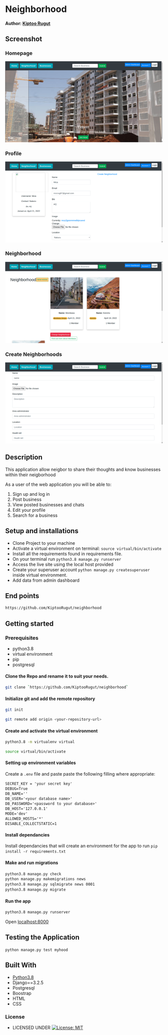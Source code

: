 # Neighborhood

#### Author: [Kiptoo Rugut](https://github.com/kiptooRugut)

## Screenshot
### Homepage
![Homepage](https://github.com/KiptooRugut/neighborhood/blob/master/hoodapp/static/images/Homepage.png)

### Profile
![business](https://github.com/KiptooRugut/neighborhood/blob/master/hoodapp/static/images/Profile.png)

### Neighborhood
![neigh](https://github.com/KiptooRugut/neighborhood/blob/master/hoodapp/static/images/Neighborhoods.png)

### Create Neighborhoods
![search](https://github.com/KiptooRugut/neighborhood/blob/master/hoodapp/static/images/Create-neighborhood.png)


## Description
This application allow neigbor to share their thoughts and know businesses within their neigborhood

As a user of the web application you will be able to:

1. Sign up and log in
2. Post business
3. View posted businesses and chats
4. Edit your profile
5. Search for a business


## Setup and installations
* Clone Project to your machine
* Activate a virtual environment on terminal: `source virtual/bin/activate`
* Install all the requirements found in requirements file.
* On your terminal run `python3.8 manage.py runserver`
* Access the live site using the local host provided
* Create your superuser account `python manage.py createsuperuser` inside virtual environment.
* Add data from admin dashboard

## End points
```bash
https://github.com/KiptooRugut/neighborhood
```

## Getting started

### Prerequisites
* python3.8
* virtual environment
* pip
* postgresql
  

#### Clone the Repo and rename it to suit your needs.
```bash
git clone `https://github.com/KiptooRugut/neighborhood`
```
#### Initialize git and add the remote repository
```bash
git init
```
```bash
git remote add origin <your-repository-url>
```

#### Create and activate the virtual environment
```bash
python3.8 -m virtualenv virtual
```

```bash
source virtual/bin/activate
```

#### Setting up environment variables
Create a `.env` file and paste paste the following filling where appropriate:
```
SECRET_KEY = 'your secret key'
DEBUG=True
DB_NAME=''
DB_USER='<your database name>'
DB_PASSWORD='<password to your database>'
DB_HOST='127.0.0.1'
MODE='dev'
ALLOWED_HOSTS='*'
DISABLE_COLLECTSTATIC=1
```

#### Install dependancies
Install dependancies that will create an environment for the app to run
`pip install -r requirements.txt`

#### Make and run migrations
```bash
python3.8 manage.py check
python manage.py makemigrations news
python3.8 manage.py sqlmigrate news 0001
python3.8 manage.py migrate
```

#### Run the app
```bash
python3.8 manage.py runserver
```
Open [localhost:8000](http://127.0.0.1:8000/)



## Testing the Application
`python manage.py test myhood`
        
## Built With

* [Python3.8](https://docs.python.org/3/)
* Django==3.2.5
* Postgresql 
* Boostrap
* HTML
* CSS


### License

* LICENSED UNDER  [![License: MIT](https://img.shields.io/badge/License-MIT-yellow.svg)](license)
